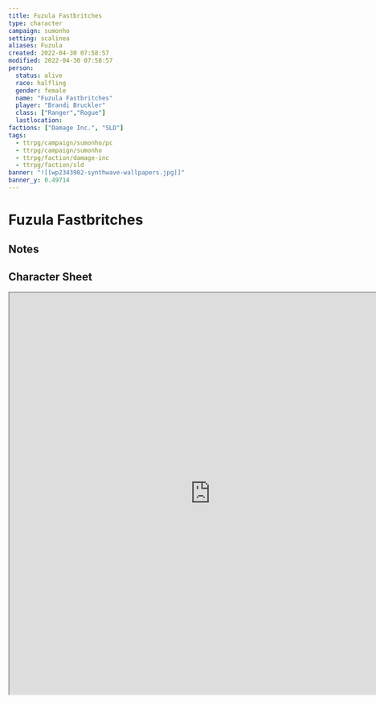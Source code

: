 ```yaml
---
title: Fuzula Fastbritches
type: character
campaign: sumonho
setting: scalinea
aliases: Fuzula
created: 2022-04-30 07:58:57
modified: 2022-04-30 07:58:57
person:
  status: alive
  race: halfling
  gender: female
  name: "Fuzula Fastbritches"
  player: "Brandi Bruckler"
  class: ["Ranger","Rogue"]
  lastlocation: 
factions: ["Damage Inc.", "SLD"]
tags:
  - ttrpg/campaign/sumonho/pc
  - ttrpg/campaign/sumonho
  - ttrpg/faction/damage-inc
  - ttrpg/faction/sld
banner: "![[wp2343982-synthwave-wallpapers.jpg]]"
banner_y: 0.49714
---
```


# Fuzula Fastbritches

## Notes


## Character Sheet
<iframe src="https://www.dndbeyond.com/characters/19369030" name="DDBCharacterBlock" width=800 height=800 />


## Factions & Relationships

| Faction Name    | Relationship |
| --------------- |:------------:|
| [[Danger Inc.]] |      +3      |
| [[SLD]]         |      +2      | 


## Character Relationships

| Character Name | Relationship | Character Type |
| -------------- |:------------:|:--------------:|
| [[Booster]]    |      +3      |      NPC       | 


## Backstory
